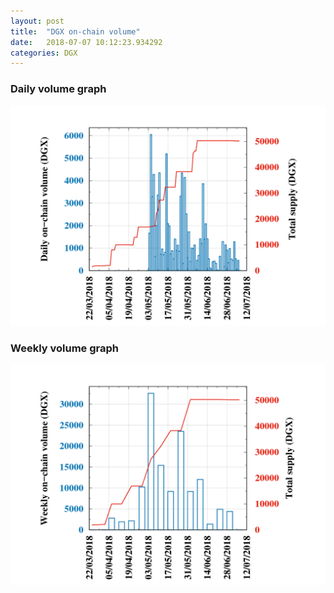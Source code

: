 ```yaml
---
layout: post
title:  "DGX on-chain volume"
date:   2018-07-07 10:12:23.934292
categories: DGX
---
```


### Daily volume graph

![DGX daily volume graph](dgxvolume_scripts/daily.png)

### Weekly volume graph

![DGX weekly volume graph](dgxvolume_scripts/out.png)

